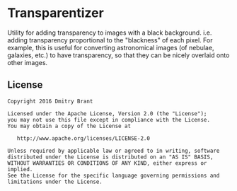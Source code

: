 ﻿# Transparentizer

Utility for adding transparency to images with a black background.
i.e. adding transparency proportional to the "blackness" of each pixel. For example, this is useful for converting astronomical images (of nebulae, galaxies, etc.) to have transparency, so that they can be nicely overlaid onto other images.

## License

    Copyright 2016 Dmitry Brant

    Licensed under the Apache License, Version 2.0 (the "License");
    you may not use this file except in compliance with the License.
    You may obtain a copy of the License at

       http://www.apache.org/licenses/LICENSE-2.0

    Unless required by applicable law or agreed to in writing, software
    distributed under the License is distributed on an "AS IS" BASIS,
    WITHOUT WARRANTIES OR CONDITIONS OF ANY KIND, either express or implied.
    See the License for the specific language governing permissions and
    limitations under the License.
